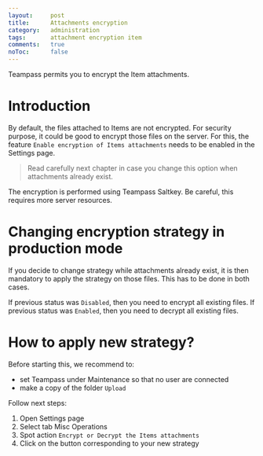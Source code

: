```yaml
---
layout:     post
title:      Attachments encryption
category:   administration
tags:       attachment encryption item
comments:   true
noToc:      false
---
```


<div class="message">
Teampass permits you to encrypt the Item attachments.
</div>
<span class="linkmore"></span>

# Introduction

By default, the files attached to Items are not encrypted. For security purpose, it could be good to encrypt those files on the server.
For this, the feature `Enable encryption of Items attachments` needs to be enabled in the Settings page. 

> Read carefully next chapter in case you change this option when attachments already exist.

The encryption is performed using Teampass Saltkey. Be careful, this requires more server resources.

# Changing encryption strategy in production mode

If you decide to change strategy while attachments already exist, it is then mandatory to apply the strategy on those files.
This has to be done in both cases.

If previous status was `Disabled`, then you need to encrypt all existing files.
If previous status was `Enabled`, then you need to decrypt all existing files.

# How to apply new strategy?

Before starting this, we recommend to:

* set Teampass under Maintenance so that no user are connected
* make a copy of the folder `Upload`

Follow next steps:

1. Open Settings page
2. Select tab Misc Operations
3. Spot action `Encrypt or Decrypt the Items attachments`
4. Click on the button corresponding to your new strategy